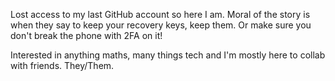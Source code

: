 Lost access to my last GitHub account so here I am. Moral of the story is when they say to keep your recovery keys, keep them. Or make sure you don't break the phone with 2FA on it!

Interested in anything maths, many things tech and I'm mostly here to collab with friends. They/Them.

<!--
**ksor-io/ksor-io** is a ✨ _special_ ✨ repository because its `README.md` (this file) appears on your GitHub profile.

Here are some ideas to get you started:

- 🔭 I’m currently working on ...
- 🌱 I’m currently learning ...
- 👯 I’m looking to collaborate on ...
- 🤔 I’m looking for help with ...
- 💬 Ask me about ...
- 📫 How to reach me: ...
- 😄 Pronouns: ...
- ⚡ Fun fact: ...
-->
